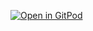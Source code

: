 [![Open in GitPod](https://gitpod.io/button/open-in-gitpod.svg)](https://gitpod.io#https://github.com/manuelmorenodev/cta-training)

